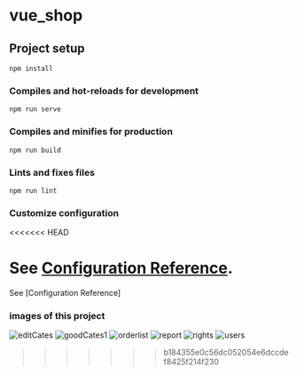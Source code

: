 # vue_shop

## Project setup

```
npm install
```

### Compiles and hot-reloads for development

```
npm run serve
```

### Compiles and minifies for production

```
npm run build
```

### Lints and fixes files

```
npm run lint
```

### Customize configuration
<<<<<<< HEAD

See [Configuration Reference](https://cli.vuejs.org/config/).
=======
See [Configuration Reference]

### images of this project
![editCates](https://images.gitee.com/uploads/images/2021/0330/174710_9cd57ca5_8026346.png "editCates.png")
![goodCates1](https://images.gitee.com/uploads/images/2021/0330/174835_c22142c8_8026346.png "goodCates1.png")
![orderlist](https://images.gitee.com/uploads/images/2021/0330/174908_1499a50c_8026346.png "orderlist.png")
![report](https://images.gitee.com/uploads/images/2021/0330/174923_3bfb4734_8026346.png "report.png")
![rights](https://images.gitee.com/uploads/images/2021/0330/174938_50cedf89_8026346.png "rights.png")
![users](https://images.gitee.com/uploads/images/2021/0330/174946_b07fb60f_8026346.png "users.png")
>>>>>>> b184355e0c56dc052054e6dccdef8425f214f230

